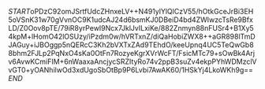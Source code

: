 $START$oPDzC92omJSrtfUdcZHnxeLV++N491ylYlQlCzV55/hOtkGceJrBi3EH5oVSnK31w70gVvnOC9K1udcAJ24d6bsmKJ0DBeiD4bd4ZWIwzcTsRe9BfxLD/Z0Oov8pTE/79iR8yrPewI9Ncx7JklJvILxiKe/882Znmyn88nFUSr4+B1Xy54kpM+lHomO42lOSUzy/iPzdm0w/hVRTxnZ/diQaHobiZWX8++aGR898lTmDJAGuy+iJBOggp5nQERcC3Kh2bVXTxZAd9TEhdO/keeUpnq4UC5TeQwGb88bhm2FJLp2PqNxO4sKa0OtFn7RozyeKgrXVrWcFT/FsicMTc79+sOwBk4Arjv6AvwKCmiFIM+6nWaaxaAncjycSRZItyRo74v2ppB3suZv4ekpPYhWDMzclVvGT0+yOANhilwOd3xdUgoSbOtBp9P6Lvbi7AwAK60/1HSkYj4LkoWKh9g==$END$